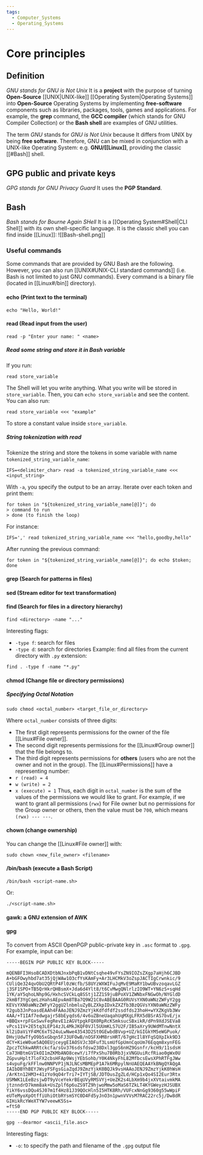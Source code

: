 ```yaml
---
tags:
  - Computer_Systems
  - Operating_Systems
---
```

# Core principles
## Definition
_GNU stands for GNU is Not Unix_
It is a **project** with the purpose of turning **Open-Source** [[UNIX|UNIX-like]] [[Operating System|Operating Systems]] into **Open-Source** Operating Systems by implementing **free-software** components such as libraries, packages, tools, games and applications. For example, the **grep** command, the **GCC compiler** (which stands for GNU Compiler Collection) or the **Bash shell** are examples of GNU utilities.

The term _GNU_ stands for _GNU is Not Unix_ because It differs from UNIX by being **free software**.
Therefore, GNU can be mixed in conjunction with a UNIX-like Operating System: e.g. **GNU/[[Linux]]**, providing the classic [[#Bash]] shell.
## GPG public and private keys
_GPG stands for GNU Privacy Guard_
It uses the **PGP Standard**.
## Bash
_Bash stands for Bourne Again SHell_
It is a [[Operating System#Shell|CLI Shell]] with its own shell-specific language. It is the classic shell you can find inside [[Linux]]:
![[Bash-shell.png]]
### Useful commands
Some commands that are provided by GNU Bash are the following. However, you can also run [[UNIX#UNIX-CLI standard commands]] (i.e. Bash is not limited to just GNU commands).
Every command is a binary file (located in [[Linux#/bin]] directory).
#### echo (Print text to the terminal)
```shell
echo "Hello, World!"
```
#### read (Read input from the user)
```shell
read -p "Enter your name: " <name>
```
##### Read some string and store it in Bash variable
If you run:
```shell
read store_variable
```
The Shell will let you write anything. What you write will be stored in ```store_variable```. Then, you can ```echo store_variable``` and see the content.
You can also run:
```shell
read store_variable <<< "example"
```
To store a constant value inside ```store_variable```.
##### String tokenization with read
Tokenize the string and store the tokens in some variable with name ```tokenized_string_variable_name```:
```shell
IFS=<delimiter_char> read -a tokenized_string_variable_name <<< <input_string>
```
With ```-a```, you specify the output to be an array.
Iterate over each token and print them:
```
for token in "${tokenized_string_variable_name[@]}"; do
> command to run
> done (to finish the loop)
```
For instance:
```shell
IFS=',' read tokenized_string_variable_name <<< "hello,goodby,hello"
```
After running the previous command:
```shell
for token in "${tokenized_string_variable_name[@]}"; do echo $token; done
```
#### grep (Search for patterns in files)

#### sed (Stream editor for text transformation)
#### find (Search for files in a directory hierarchy)
```shell
find <directory> -name "..."
```
Interesting flags:
- `-type f`: search for files
- `-type d`: search for directories
Example: find all files from the current directory with `.py` extension:
```shell
find . -type f -name "*.py"
```
#### chmod (Change file or directory permissions)
##### Specifying Octal Notation
```shell
sudo chmod <octal_number> <target_file_or_directory>
```
Where `octal_number` consists of three digits:
- The first digit represents permissions for the owner of the file [[Linux#File owner]].
- The second digit represents permissions for the [[Linux#Group owner]] that the file belongs to.
- The third digit represents permissions for **others** (users who are not the owner and not in the group).
The [[Linux#Permissions]] have a representing number:
- `r (read) = 4`
- `w (write) = 2`
- `x (execute) = 1`
Thus, each digit in `octal_number` is the sum of the values of the permissions we would like to grant.
For example, if we want to grant all permissions (`rwx`) for File owner but no permissions for the Group owner or others, then the value must be `700`, which means `(rwx) --- ---`.
#### chown (change ownership)
You can change the [[Linux#File owner]] with:
```shell
sudo chown <new_file_owner> <filename>
```
#### /bin/bash (execute a Bash Script)
```shell
/bin/bash <script-name.sh>
```
Or:
```shell
./<script-name.sh>
```
#### gawk: a GNU extension of AWK
#### gpg
To convert from ASCII OpenPGP public-private key in `.asc` format to `.gpg`. For example, input can be:
```
-----BEGIN PGP PUBLIC KEY BLOCK-----

mQENBFI3HsoBCADXDtbNJnxbPqB1vDNtCsqhe49vFYsZN9IOZsZXgp7aHjh6CJBD
A+bGFOwyhbd7at35jQjWAw1O3cfYsKAmFy+Ar3LHCMkV3oZspJACTIgCrwnkic/9
CUliQe324qvObU2QRtP4Fl0zWcfb/S8UYzWXWIFuJqMvE9MaRY1bwUBvzoqavLGZ
j3SF1SPO+TB5QrHkrQHBsmX+Jda6d4Ylt8/t6CvMwgQNlrlzIO9WT+YN6zS+sqHd
1YK/aY5qhoLNhp9G/HxhcSVCkLq8SStj1ZZ1S9juBPoXV1ZWNbxFNGwOh/NYGldD
2kmBf3YgCqeLzHahsAEpvAm8TBa7Q9W21C8vABEBAAG0RUVsYXN0aWNzZWFyY2gg
KEVsYXN0aWNzZWFyY2ggU2lnbmluZyBLZXkpIDxkZXZfb3BzQGVsYXN0aWNzZWFy
Y2gub3JnPoasdEAAh4FAAoJENJ9ZmzYjkKdfdfdf2ssdfds23hoH+wYXZKgVb3Wv
4AA/+T1IAf7edwgajr58bEyqds6/4v6uZBneUaqahUqMXgLFRX5dBSrAS7bvE/jx
+BBQx+rpFGxSwvFegRevE1zAGVtpgkFQX0RpRcKSmksucSBxikR/dPn9XdJSEVa8
vPcs11V+2E5tq3LEP14zJL4MkJKQF0VJl5UUmKLS7U2F/IB5aXry9UWdMTnwNntX
kl2iDaViYF4MC6xTS24uLwNwe43543D2St0GEwbdBVvp+UZ/kGIGkYM5eWGPuok/
DHvjUdwTfyO9b5xGbqn5FJ3UFOwB/nOSFXHM8rsHRT/67gHcIl8YFqSQXpIkk9D3
dCY+KieW0ue5AQ0EUjceygEIAOSVJc3DFuf3LsmUfGpUmnCqoUm76Eqqm8xynFEG
ZpczTChkwARRtckcfa/sGv376sdsfdsw238Dxl3gpS6nHZ9Gsnfr/kcH9/11sdsH
Ca73HBtmGVIkOI1mZKMbANO8cewY/i7fPxShu7B0Rb3jxVNGUuiRcfRiao0gWx0U
ZGpvuHplt7loFX2cbsHFAp9WsjYEbSohb/Y0K4NkyFhL82MfbcsEwsXPhRTFgJWw
s4vpuFg/kFFlnw0NNPVP1jNJLNCsMBMEpP1A7k6MRpylNnUAEQEAAYkBNgQYAQgA
IAIbDBYhBEYJWsyFSFgsGiaZqdJ9ZmzYjkK0BQJk9vsHAAoJENJ9ZmzYjkK0hWsH
/ArKtn12HM3+41zYo9qO4rTri7+IYTjSB/JDTOusZgZLd/HCp1xQo4SI2Eur3Rtx
USMWK1LEeBzsjwDT9yVceYekrBEqUVyRMSVYj+UeZK2s4LbXm9b4jxXVtaivmkMA
jtznndrD7kmm8ak+UsZplf6p6uZS9TZ9hjwoMmw5oMaS6TZkLT4KYGWeyzHJSUBX
YikY6vssDQu4SJ07m1f4Hz81J39QOcHln5I5HTK8Rh/VUFcxNnGg9360g55wWpiF
eUTeMyoXpOtffiUhiOtbRYsmSYC0D4Fd5yJnO3n1pwnVVVsM7RAC22rc5j/Dw8dR
GIHikRcYWeXTYW7veewK5Ss=
=ftS0
-----END PGP PUBLIC KEY BLOCK-----

```

```shell
gpg --dearmor <ascii_file.asc>
```
Interesting flags:
- `-o`: to specify the path and filename of the `.gpg` output file


